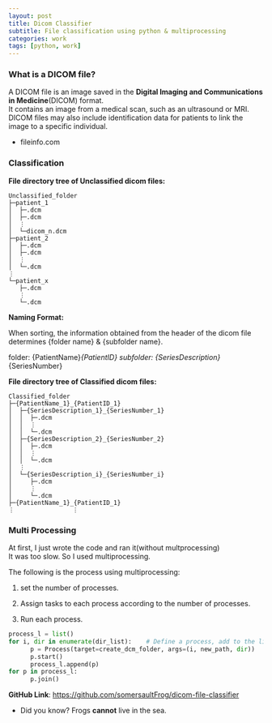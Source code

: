 ```yaml
---
layout: post
title: Dicom Classifier
subtitle: File classification using python & multiprocessing
categories: work
tags: [python, work]
---
```


### What is a DICOM file?

A DICOM file is an image saved in the **Digital Imaging and Communications in Medicine**(DICOM) format.<br/>
It contains an image from a medical scan, such as an ultrasound or MRI.<br/>
DICOM files may also include identification data for patients to link the image to a specific individual.<br/>
- fileinfo.com

### Classification

**File directory tree of Unclassified dicom files:**


~~~
Unclassified_folder
├─patient_1
│  ├─.dcm
│  ├─.dcm
│  ⋮
│  └─dicom_n.dcm
├─patient_2
│  ├─.dcm
│  ├─.dcm
│  ⋮
│  └─.dcm
⋮
└─patient_x
   ├─.dcm
   ⋮
   └─.dcm
~~~


**Naming Format:**

When sorting, the information obtained from the header of the dicom file determines
{folder name} & {subfolder name}.

folder: {PatientName}_{PatientID}
subfolder: {SeriesDescription}_{SeriesNumber}


**File directory tree of Classified dicom files:**

~~~
Classified_folder
├─{PatientName_1}_{PatientID_1}
│  ├─{SeriesDescription_1}_{SeriesNumber_1}
│  │  ├─.dcm
│  │  ⋮
│  │  └─.dcm
│  ├─{SeriesDescription_2}_{SeriesNumber_2}
│  │  ├─.dcm
│  │  ⋮
│  │  └─.dcm
│  ⋮
│  └─{SeriesDescription_i}_{SeriesNumber_i}
│     ├─.dcm
│     ⋮
│     └─.dcm
├─{PatientName_1}_{PatientID_1}
⋮                ⋮
~~~


### Multi Processing

At first, I just wrote the code and ran it(without multprocessing)<br/>
It was too slow. So I used multiprocessing.

The following is the process using multiprocessing:

1. set the number of processes.

2. Assign tasks to each process according to the number of processes.

3. Run each process.

```python
process_l = list()
for i, dir in enumerate(dir_list):    # Define a process, add to the list
      p = Process(target=create_dcm_folder, args=(i, new_path, dir))    # create_dcm_folder: function to be executed by each process
      p.start()
      process_l.append(p)
for p in process_l:
      p.join()
```



**GitHub Link**: <https://github.com/somersaultFrog/dicom-file-classifier>




* Did you know? Frogs **cannot** live in the sea.